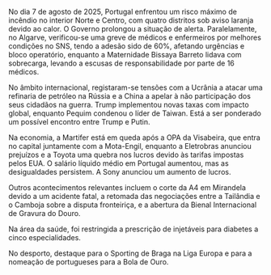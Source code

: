 No dia 7 de agosto de 2025, Portugal enfrentou um risco máximo de incêndio no interior Norte e Centro, com quatro distritos sob aviso laranja devido ao calor. O Governo prolongou a situação de alerta. Paralelamente, no Algarve, verificou-se uma greve de médicos e enfermeiros por melhores condições no SNS, tendo a adesão sido de 60%, afetando urgências e bloco operatório, enquanto a Maternidade Bissaya Barreto lidava com sobrecarga, levando a escusas de responsabilidade por parte de 16 médicos.

No âmbito internacional, registaram-se tensões com a Ucrânia a atacar uma refinaria de petróleo na Rússia e a China a apelar à não participação dos seus cidadãos na guerra. Trump implementou novas taxas com impacto global, enquanto Pequim condenou o líder de Taiwan. Está a ser ponderado um possível encontro entre Trump e Putin.

Na economia, a Martifer está em queda após a OPA da Visabeira, que entra no capital juntamente com a Mota-Engil, enquanto a Eletrobras anunciou prejuízos e a Toyota uma quebra nos lucros devido às tarifas impostas pelos EUA. O salário líquido médio em Portugal aumentou, mas as desigualdades persistem. A Sony anunciou um aumento de lucros.

Outros acontecimentos relevantes incluem o corte da A4 em Mirandela devido a um acidente fatal, a retomada das negociações entre a Tailândia e o Camboja sobre a disputa fronteiriça, e a abertura da Bienal Internacional de Gravura do Douro.

Na área da saúde, foi restringida a prescrição de injetáveis para diabetes a cinco especialidades.

No desporto, destaque para o Sporting de Braga na Liga Europa e para a nomeação de portugueses para a Bola de Ouro.
